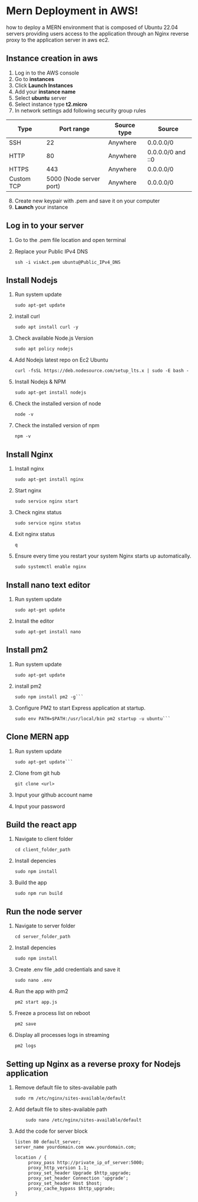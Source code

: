 # Mern Deployment in AWS!
how to deploy a MERN environment that is composed of Ubuntu 22.04 servers providing users access to the application through an Nginx reverse proxy to the application server in aws ec2.

## Instance creation in aws

1. Log in to the AWS console
2. Go to **instances**
3. Click **Launch Instances**
4. Add your **instance name**
5. Select **ubuntu** server
6. Select instance type **t2.micro**
7. In network settings add following security group rules

| Type      |Port range              |Source type|Source            |
| ----------| ---------------------- | --------- |----------------- |
| SSH       | 22                     |Anywhere   |0.0.0.0/0         |
| HTTP      | 80                     |Anywhere   |0.0.0.0/0 and ::0 |
| HTTPS     | 443                    |Anywhere   |0.0.0.0/0         |
| Custom TCP| 5000 (Node server port)|Anywhere   |0.0.0.0/0         |

8. Create new keypair with .pem and save it on your computer
9. **Launch** your instance

## Log in to your server

1. Go to the .pem file location and open terminal
2. Replace your Public IPv4 DNS

    ```
    ssh -i visAct.pem ubuntu@Public_IPv4_DNS
    ```

## Install Nodejs

1. Run system update

   ```
   sudo apt-get update
   ```

2. install curl

   ```
   sudo apt install curl -y
   ```

3. Check available Node.js Version

   ```
   sudo apt policy nodejs
   ```

4. Add Nodejs latest repo on Ec2 Ubuntu

   ```
   curl -fsSL https://deb.nodesource.com/setup_lts.x | sudo -E bash -
   ```

5. Install Nodejs & NPM

   ```
   sudo apt-get install nodejs
   ```

6. Check the installed version of node

   ```
   node -v
   ```

7. Check the installed version of npm

   ```
   npm -v
   ```

## Install Nginx

1. Install nginx

   ```
   sudo apt-get install nginx
   ```

2. Start nginx

   ```
   sudo service nginx start
   ```

3. Check nginx status

   ```
   sudo service nginx status
   ```

4. Exit nginx status

   ```
   q
   ```

5. Ensure every time you restart your system Nginx starts up automatically.

   ```
   sudo systemctl enable nginx
   ```

## Install nano text editor

1. Run system update

   ```
   sudo apt-get update
   ```

2. Install the editor

   ```
   sudo apt-get install nano
   ```

## Install pm2

1. Run system update

   ```
   sudo apt-get update
   ```

2. install pm2

   ```
   sudo npm install pm2 -g```

3. Configure PM2 to start Express application at startup.

   ```
   sudo env PATH=$PATH:/usr/local/bin pm2 startup -u ubuntu```

## Clone MERN app

1. Run system update

   ```
   sudo apt-get update```

2. Clone from git hub

   ```
   git clone <url>
   ```

3. Input your github account name

4. Input your password

## Build the react app

1. Navigate to client folder

   ```
   cd client_folder_path
   ```
2. Install depencies

   ```
   sudo npm install
   ```

3. Build the app

   ```
   sudo npm run build
   ```

## Run the node server

1. Navigate to server folder

   ```
   cd server_folder_path
   ```

2. Install depencies

   ```
   sudo npm install
   ```
3. Create .env file ,add credentials and save it

   ```
   sudo nano .env
   ```

4. Run the app with pm2

   ```
   pm2 start app.js
   ```

5. Freeze a process list on reboot

   ```
   pm2 save
   ```

6. Display all processes logs in streaming

   ```
   pm2 logs
   ```


## Setting up Nginx as a reverse proxy for Nodejs application

1. Remove default file to sites-available path

   ```
   sudo rm /etc/nginx/sites-available/default
   ```

2. Add default file to sites-available path

    ```
        sudo nano /etc/nginx/sites-available/default
    ```

3. Add the code for server block

   ``` server {
   listen 80 default_server;
   server_name yourdomain.com www.yourdomain.com;

   location / {
        proxy_pass http://private_ip_of_server:5000;
        proxy_http_version 1.1;
        proxy_set_header Upgrade $http_upgrade;
        proxy_set_header Connection 'upgrade';
        proxy_set_header Host $host;
        proxy_cache_bypass $http_upgrade;
   } 
   
   ```

